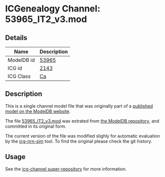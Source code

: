 # ICGenealogy Channel: 53965\_IT2\_v3.mod

## Details

Name | Description
---- | -----------
ModelDB id | [53965](http://senselab.med.yale.edu/ModelDB/ShowModel.cshtml?model=53965)
ICG id | [2143](http://icg.neurotheory.ox.ac.uk/channels/3/2143)
ICG Class | [Ca](http://icg.neurotheory.ox.ac.uk/channels/3)

## Description

This is a single channel model file that was originally part of a [published model on the ModelDB website](http://senselab.med.yale.edu/ModelDB/ShowModel.cshtml?model=53965).


The file [53965\_IT2\_v3.mod](53965_IT2_v3.mod) was extrated from [the ModelDB repository](http://senselab.med.yale.edu/ModelDB/ShowModel.cshtml?model=53965), and committed in its original form.

The current version of the file was modified slighly for automatic evaluation by the [icg-nrn-sim](https://github.com/icgenealogy/icg-nrn-sim) tool. To find the original please check the git history.


## Usage

See the [icg-channel super-repository](https://github.com/icgenealogy/icg-channels) for more information.
